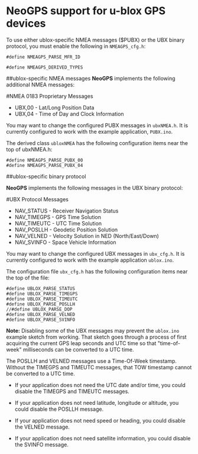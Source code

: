NeoGPS support for u-blox GPS devices
=================
To use either ublox-specific NMEA messages ($PUBX) or the UBX binary protocol, you must enable the following in `NMEAGPS_cfg.h`:
```
#define NMEAGPS_PARSE_MFR_ID

#define NMEAGPS_DERIVED_TYPES
```

##ublox-specific NMEA messages
**NeoGPS** implements the following additional NMEA messages:

#NMEA 0183 Proprietary Messages
* UBX,00 - Lat/Long Position Data
* UBX,04 - Time of Day and Clock Information

You may want to change the configured PUBX messages in `ubxNMEA.h`.  It is currently configured to work with the example application, `PUBX.ino`.

The derived class `ubloxNMEA` has the following configuration items near the top of ubxNMEA.h:
```
#define NMEAGPS_PARSE_PUBX_00
#define NMEAGPS_PARSE_PUBX_04
```

##ublox-specific binary protocol

**NeoGPS** implements the following messages in the UBX binary protocol:

#UBX Protocol Messages

* NAV_STATUS - Receiver Navigation Status
* NAV_TIMEGPS - GPS Time Solution
* NAV_TIMEUTC - UTC Time Solution
* NAV_POSLLH - Geodetic Position Solution
* NAV_VELNED - Velocity Solution in NED (North/East/Down)
* NAV_SVINFO - Space Vehicle Information

You may want to change the configured UBX messages in `ubx_cfg.h`.  It is currently configured to work with the example application `ublox.ino`.

The configuration file `ubx_cfg.h` has the following configuration items near the top of the file:
```
#define UBLOX_PARSE_STATUS
#define UBLOX_PARSE_TIMEGPS
#define UBLOX_PARSE_TIMEUTC
#define UBLOX_PARSE_POSLLH
//#define UBLOX_PARSE_DOP
#define UBLOX_PARSE_VELNED
#define UBLOX_PARSE_SVINFO
```

**Note:** Disabling some of the UBX messages may prevent the `ublox.ino` example sketch from working.  That sketch goes through a process of first acquiring the current GPS leap seconds and UTC time so that "time-of-week" milliseconds can be converted to a UTC time.

The POSLLH and VELNED messages use a Time-Of-Week timestamp.  Without the TIMEGPS and TIMEUTC messages, that TOW timestamp cannot be converted to a UTC time.

* If your application does not need the UTC date and/or time, you could disable the TIMEGPS and TIMEUTC messages.

* If your application does not need latitude, longitude or altitude, you could disable the POSLLH message.

* If your application does not need speed or heading, you could disable the VELNED message.

* If your application does not need satellite information, you could disable the SVINFO message.
